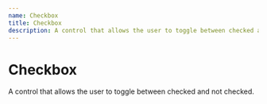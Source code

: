 ```yaml
---
name: Checkbox
title: Checkbox
description: A control that allows the user to toggle between checked and not checked.
---
```


# Checkbox

A control that allows the user to toggle between checked and not checked.
